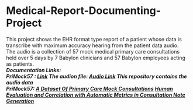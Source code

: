 # Medical-Report-Documenting-Project
This project shows the EHR format type report of a patient whose data is transcribe with maximum accuracy hearing from the patient data audio.<br>
The audio is a collection of 57 mock medical primary care consultations held over 5 days by 7 Babylon clinicians and 57 Babylon employees acting as patients.<br>
<b><em>Documentation Links:</emp><br>
PriMock57 : [Link]("https://github.com/babylonhealth/primock57/tree/main")
The audion file: [Audio Link](https://github.com/babylonhealth/primock57/blob/main/audio/day1_consultation03_patient.wav)
This repository contains the audio data <br>
PriMock57: [A Dataset Of Primary Care Mock Consultations]("https://arxiv.org/abs/2204.00333")
[Human Evaluation and Correlation with Automatic Metrics in Consultation Note Generation]("https://arxiv.org/abs/2204.00447")


